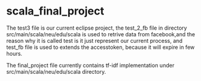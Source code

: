 # scala_final_project

The test3 file is our current eclipse project, the test_2_fb file in 
directory src/main/scala/neu/edu/scala is used to retrive data from 
facebook,and the reason why it is called test is it just represent
our current process, and test_fb file is used to extends the accesstoken,
because it will expire in few hours.

The final_project file currently contains tf-idf implementation under 
src/main/scala/neu/edu/scala directory.
